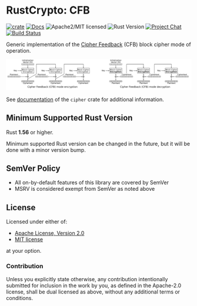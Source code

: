 # RustCrypto: CFB

[![crate][crate-image]][crate-link]
[![Docs][docs-image]][docs-link]
![Apache2/MIT licensed][license-image]
![Rust Version][rustc-image]
[![Project Chat][chat-image]][chat-link]
[![Build Status][build-image]][build-link]

Generic implementation of the [Cipher Feedback][CFB] (CFB) block cipher mode
of operation.

<img src="https://raw.githubusercontent.com/RustCrypto/media/26acc39f/img/block-modes/cfb_enc.svg" width="50%"><img src="https://raw.githubusercontent.com/RustCrypto/media/26acc39f/img/block-modes/cfb_dec.svg" width="50%">

See [documentation][cipher-doc] of the `cipher` crate for additional information.

## Minimum Supported Rust Version

Rust **1.56** or higher.

Minimum supported Rust version can be changed in the future, but it will be
done with a minor version bump.

## SemVer Policy

- All on-by-default features of this library are covered by SemVer
- MSRV is considered exempt from SemVer as noted above

## License

Licensed under either of:

 * [Apache License, Version 2.0](http://www.apache.org/licenses/LICENSE-2.0)
 * [MIT license](http://opensource.org/licenses/MIT)

at your option.

### Contribution

Unless you explicitly state otherwise, any contribution intentionally submitted
for inclusion in the work by you, as defined in the Apache-2.0 license, shall be
dual licensed as above, without any additional terms or conditions.

[//]: # (badges)

[crate-image]: https://img.shields.io/crates/v/cfb-mode.svg
[crate-link]: https://crates.io/crates/cfb-mode
[docs-image]: https://docs.rs/cfb-mode/badge.svg
[docs-link]: https://docs.rs/cfb-mode/
[license-image]: https://img.shields.io/badge/license-Apache2.0/MIT-blue.svg
[rustc-image]: https://img.shields.io/badge/rustc-1.56+-blue.svg
[chat-image]: https://img.shields.io/badge/zulip-join_chat-blue.svg
[chat-link]: https://rustcrypto.zulipchat.com/#narrow/stream/308460-block-modes
[build-image]: https://github.com/RustCrypto/block-modes/workflows/cfb-mode/badge.svg?branch=master&event=push
[build-link]: https://github.com/RustCrypto/block-modes/actions?query=workflow%3Acfb-mode+branch%3Amaster

[//]: # (general links)

[CFB]: https://en.wikipedia.org/wiki/Block_cipher_mode_of_operation#Cipher_feedback_(CFB)
[cipher-doc]: https://docs.rs/cipher/
